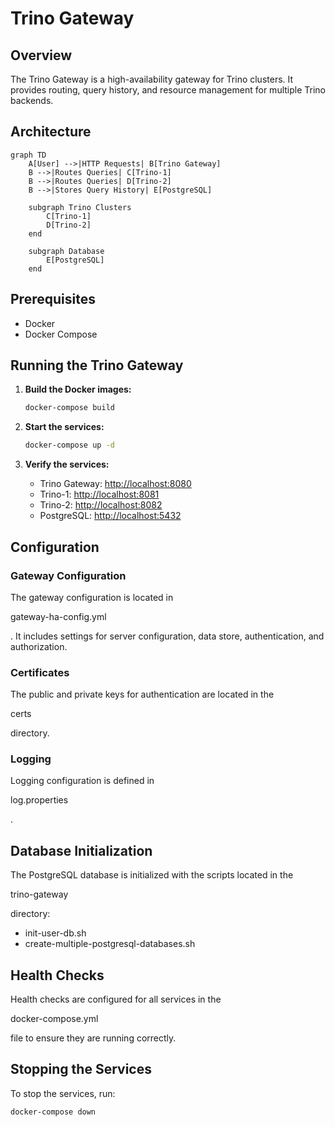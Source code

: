 # Trino Gateway

## Overview
The Trino Gateway is a high-availability gateway for Trino clusters. It provides routing, query history, and resource management for multiple Trino backends.

## Architecture

```mermaid
graph TD
    A[User] -->|HTTP Requests| B[Trino Gateway]
    B -->|Routes Queries| C[Trino-1]
    B -->|Routes Queries| D[Trino-2]
    B -->|Stores Query History| E[PostgreSQL]

    subgraph Trino Clusters
        C[Trino-1]
        D[Trino-2]
    end

    subgraph Database
        E[PostgreSQL]
    end
```

## Prerequisites
- Docker
- Docker Compose

## Running the Trino Gateway
1. **Build the Docker images:**
   ```sh
   docker-compose build
   ```

2. **Start the services:**
   ```sh
   docker-compose up -d
   ```

3. **Verify the services:**
   - Trino Gateway: [http://localhost:8080](http://localhost:8080)
   - Trino-1: [http://localhost:8081](http://localhost:8081)
   - Trino-2: [http://localhost:8082](http://localhost:8082)
   - PostgreSQL: [http://localhost:5432](http://localhost:5432)

## Configuration

### Gateway Configuration
The gateway configuration is located in 

gateway-ha-config.yml

. It includes settings for server configuration, data store, authentication, and authorization.

### Certificates
The public and private keys for authentication are located in the 

certs

 directory.

### Logging
Logging configuration is defined in 

log.properties

.

## Database Initialization
The PostgreSQL database is initialized with the scripts located in the 

trino-gateway

 directory:
- init-user-db.sh
- create-multiple-postgresql-databases.sh

## Health Checks
Health checks are configured for all services in the 

docker-compose.yml

 file to ensure they are running correctly.

## Stopping the Services
To stop the services, run:
```sh
docker-compose down
```
